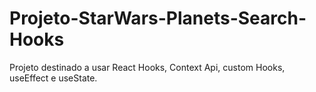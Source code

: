 # Projeto-StarWars-Planets-Search-Hooks
Projeto destinado a usar React Hooks, Context Api, custom Hooks, useEffect e useState.
